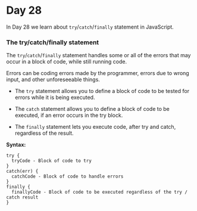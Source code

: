 # Day 28
In Day 28 we learn about ```try```/```catch```/```finally``` statement in JavaScript.

### The try/catch/finally statement
The ```try```/```catch```/```finally```  statement handles some or all of the errors that may occur in a block of code, while still running code.

Errors can be coding errors made by the programmer, errors due to wrong input, and other unforeseeable things.

* The ```try``` statement allows you to define a block of code to be tested for errors while it is being executed.

* The ```catch``` statement allows you to define a block of code to be executed, if an error occurs in the try block.

* The ```finally``` statement lets you execute code, after try and catch, regardless of the result.

**Syntax:**
```
try {
  tryCode - Block of code to try
}
catch(err) {
  catchCode - Block of code to handle errors
}
finally {
  finallyCode - Block of code to be executed regardless of the try / catch result
}
```
